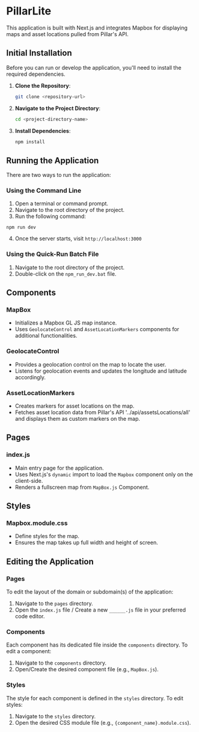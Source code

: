
# PillarLite


This application is built with Next.js and integrates Mapbox for displaying maps and asset locations pulled from Pillar's API.


## Initial Installation

Before you can run or develop the application, you'll need to install the required dependencies.

1. **Clone the Repository**:
   ```bash
   git clone <repository-url>
   ```

2. **Navigate to the Project Directory**:
   ```bash
   cd <project-directory-name>
   ```

3. **Install Dependencies**:
   ```bash
   npm install

## Running the Application

There are two ways to run the application:

### Using the Command Line

1. Open a terminal or command prompt.
2. Navigate to the root directory of the project.
3. Run the following command:
```
npm run dev
```
4. Once the server starts, visit `http://localhost:3000`

### Using the Quick-Run Batch File

1. Navigate to the root directory of the project.
2. Double-click on the `npm_run_dev.bat` file.

## Components

### MapBox
- Initializes a Mapbox GL JS map instance.
- Uses `GeolocateControl` and `AssetLocationMarkers` components for additional functionalities.

### GeolocateControl
- Provides a geolocation control on the map to locate the user.
- Listens for geolocation events and updates the longitude and latitude accordingly.

### AssetLocationMarkers
- Creates markers for asset locations on the map.
- Fetches asset location data from Pillar's API '../api/assetsLocations/all' and displays them as custom markers on the map.

## Pages

### index.js
- Main entry page for the application.
- Uses Next.js's `dynamic` import to load the `Mapbox` component only on the client-side.
- Renders a fullscreen map from `MapBox.js` Component.

## Styles

### Mapbox.module.css
- Define styles for the map.
- Ensures the map takes up full width and height of screen.

## Editing the Application

### Pages

To edit the layout of the domain or subdomain(s) of the application:

1. Navigate to the `pages` directory.
2. Open the `index.js` file / Create a new `______.js` file in your preferred code editor.

### Components

Each component has its dedicated file inside the `components` directory. To edit a component:

1. Navigate to the `components` directory.
2. Open/Create the desired component file (e.g., `MapBox.js`).

### Styles

The style for each component is defined in the `styles` directory. To edit styles:

1. Navigate to the `styles` directory.
2. Open the desired CSS module file (e.g., `{component_name}.module.css`).

